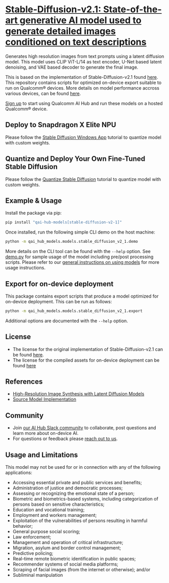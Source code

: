 # [Stable-Diffusion-v2.1: State-of-the-art generative AI model used to generate detailed images conditioned on text descriptions](https://aihub.qualcomm.com/models/stable_diffusion_v2_1)

Generates high resolution images from text prompts using a latent diffusion model. This model uses CLIP ViT-L/14 as text encoder, U-Net based latent denoising, and VAE based decoder to generate the final image.

This is based on the implementation of Stable-Diffusion-v2.1 found [here](https://github.com/CompVis/stable-diffusion/tree/main). This repository contains scripts for optimized on-device
export suitable to run on Qualcomm® devices. More details on model performance
accross various devices, can be found [here](https://aihub.qualcomm.com/models/stable_diffusion_v2_1).

[Sign up](https://myaccount.qualcomm.com/signup) to start using Qualcomm AI Hub and run these models on a hosted Qualcomm® device.

## Deploy to Snapdragon X Elite NPU
Please follow the [Stable Diffusion Windows App](https://github.com/quic/ai-hub-apps/tree/main/apps/windows/python/StableDiffusion) tutorial to quantize model with custom weights.

## Quantize and Deploy Your Own Fine-Tuned Stable Diffusion

Please follow the [Quantize Stable Diffusion]({REPOSITORY_URL}/tutorials/stable_diffusion/quantize_stable_diffusion.md) tutorial to quantize model with custom weights.



## Example & Usage

Install the package via pip:
```bash
pip install "qai-hub-models[stable-diffusion-v2-1]"
```


Once installed, run the following simple CLI demo on the host machine:

```bash
python -m qai_hub_models.models.stable_diffusion_v2_1.demo
```
More details on the CLI tool can be found with the `--help` option. See
[demo.py](demo.py) for sample usage of the model including pre/post processing
scripts. Please refer to our [general instructions on using
models](../../../#getting-started) for more usage instructions.

## Export for on-device deployment

This package contains export scripts that produce a model optimized for
on-device deployment. This can be run as follows:

```bash
python -m qai_hub_models.models.stable_diffusion_v2_1.export
```
Additional options are documented with the `--help` option.


## License
* The license for the original implementation of Stable-Diffusion-v2.1 can be found
  [here](https://github.com/CompVis/stable-diffusion/blob/main/LICENSE).
* The license for the compiled assets for on-device deployment can be found [here](https://github.com/CompVis/stable-diffusion/blob/main/LICENSE)


## References
* [High-Resolution Image Synthesis with Latent Diffusion Models](https://arxiv.org/abs/2112.10752)
* [Source Model Implementation](https://github.com/CompVis/stable-diffusion/tree/main)



## Community
* Join [our AI Hub Slack community](https://aihub.qualcomm.com/community/slack) to collaborate, post questions and learn more about on-device AI.
* For questions or feedback please [reach out to us](mailto:ai-hub-support@qti.qualcomm.com).


## Usage and Limitations

This model may not be used for or in connection with any of the following applications:

- Accessing essential private and public services and benefits;
- Administration of justice and democratic processes;
- Assessing or recognizing the emotional state of a person;
- Biometric and biometrics-based systems, including categorization of persons based on sensitive characteristics;
- Education and vocational training;
- Employment and workers management;
- Exploitation of the vulnerabilities of persons resulting in harmful behavior;
- General purpose social scoring;
- Law enforcement;
- Management and operation of critical infrastructure;
- Migration, asylum and border control management;
- Predictive policing;
- Real-time remote biometric identification in public spaces;
- Recommender systems of social media platforms;
- Scraping of facial images (from the internet or otherwise); and/or
- Subliminal manipulation

